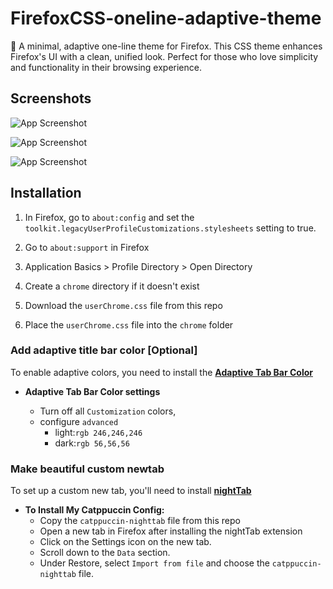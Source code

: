 
# FirefoxCSS-oneline-adaptive-theme

🌈 A minimal, adaptive one-line theme for Firefox. This CSS theme enhances Firefox's UI with a clean, unified look. Perfect for those who love simplicity and functionality in their browsing experience.

## Screenshots

![App Screenshot](https://i.imgur.com/2VgY9av.png)

![App Screenshot](https://i.imgur.com/21Cj9Jx.png)

![App Screenshot](https://i.imgur.com/7jkaajK.png)


## Installation
1. In Firefox, go to `about:config` and set the `toolkit.legacyUserProfileCustomizations.stylesheets` setting to true.

2. Go to `about:support` in Firefox

3. Application Basics > Profile Directory > Open Directory

4. Create a `chrome` directory if it doesn't exist

5. Download the `userChrome.css` file from this repo

6. Place the `userChrome.css` file into the `chrome` folder

### Add adaptive title bar color [Optional]
To enable adaptive colors, you need to install the **[Adaptive Tab Bar Color](https://addons.mozilla.org/en-US/firefox/addon/adaptive-tab-bar-colour/?utm_source=addons.mozilla.org&utm_medium=referral&utm_content=search)**

- **Adaptive Tab Bar Color settings**

    - Turn off all `Customization` colors,
    - configure `advanced`
        - light:`rgb 246,246,246`
        - dark:`rgb 56,56,56`


### Make beautiful custom newtab
To set up a custom new tab, you'll need to install **[nightTab](https://addons.mozilla.org/en-US/firefox/addon/nighttab/)**

- **To Install My Catppuccin Config:**
    - Copy the `catppuccin-nighttab` file from this repo
    - Open a new tab in Firefox after installing the nightTab extension
    - Click on the Settings icon on the new tab.
    - Scroll down to the `Data` section.
    - Under Restore, select `Import from file` and choose the `catppuccin-nighttab` file.

